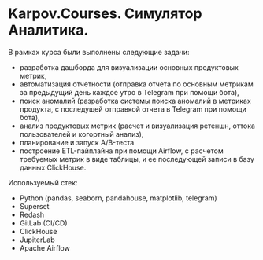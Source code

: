 # Karpov.Courses. Симулятор Аналитика.

В рамках курса были выполнены следующие задачи:
- разработка дашборда для визуализации основных продуктовых метрик,
- автоматизация отчетности (отправка отчета по основным метрикам за предыдущий день каждое утро в Telegram при помощи бота),
- поиск аномалий (разработка системы поиска аномалий в метриках продукта, с последущей отправкой отчета в Telegram при помощи бота),
- анализ продуктовых метрик (расчет и визуализация ретеншн, оттока пользователей и когортный анализ),
- планирование и запуск A/B-теста
- построение ETL-пайплайна при помощи Airflow, с расчетом требуемых метрик в виде таблицы, и ее последующей записи в базу данных ClickHouse.

Используемый стек:
- Python (pandas, seaborn, pandahouse, matplotlib, telegram)
- Superset
- Redash
- GitLab (CI/CD)
- ClickHouse
- JupiterLab
- Apache Airflow
